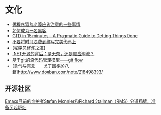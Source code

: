 文化
========
	
- [做程序猿的老婆应该注意的一些事情](http://www.techug.com/things-about-be-programmers-wife)
- [如何成为一名黑客](http://www.techug.com/how-to-be-a-hacker)  
- [GTD in 15 minutes – A Pragmatic Guide to Getting Things Done](http://hamberg.no/gtd/)  
- [不要将时间浪费到编写完美代码上](http://www.techug.com/do-not-waste-time-for-perfect-code)  
- [程序员修炼之道]  
- [.NET开源的背后：是无奈，还是顺应潮流？](http://www.techug.com/net-opensource-2)  
- [基于git的源代码管理模型——git flow](http://www.ituring.com.cn/article/56870)  
- [勇气与真意——关于围棋的八卦]http://www.douban.com/note/218498393/

## 开源社区  
[Emacs目前的维护者Stefan Monnier和Richard Stallman（RMS）分道扬镳，准备另起炉灶](https://lists.gnu.org/archive/html/emacs-devel/2015-01/msg00171.html)  